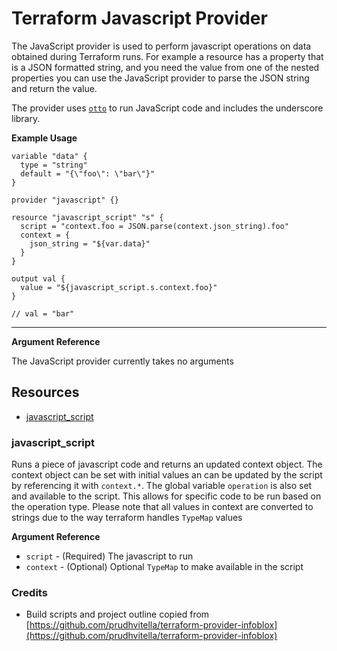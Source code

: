 # Terraform Javascript Provider

The JavaScript provider is used to perform javascript operations on data
obtained during Terraform runs. For example a resource has a property that is
a JSON formatted string, and you need the value from one of the nested properties
you can use the JavaScript provider to parse the JSON string and return the value.

The provider uses [`otto`](https://github.com/robertkrimen/otto) to run JavaScript
code and includes the underscore library.

**Example Usage**

```
variable "data" {
  type = "string"
  default = "{\"foo\": \"bar\"}"
}

provider "javascript" {}

resource "javascript_script" "s" {
  script = "context.foo = JSON.parse(context.json_string).foo"
  context = {
    json_string = "${var.data}"
  }
}

output val {
  value = "${javascript_script.s.context.foo}"
}

// val = "bar"
```

---

**Argument Reference**

The JavaScript provider currently takes no arguments

## Resources

* [javascript_script]()

### javascript_script

Runs a piece of javascript code and returns an updated context object. The context
object can be set with initial values an can be updated by the script by referencing
it with `context.*`. The global variable `operation` is also set and available to
the script. This allows for specific code to be run based on the operation type.
Please note that all values in context are converted to strings due to the way
terraform handles `TypeMap` values

**Argument Reference**

* `script` - (Required) The javascript to run
* `context` - (Optional) Optional `TypeMap` to make available in the script

### Credits

* Build scripts and project outline copied from [https://github.com/prudhvitella/terraform-provider-infoblox](https://github.com/prudhvitella/terraform-provider-infoblox)